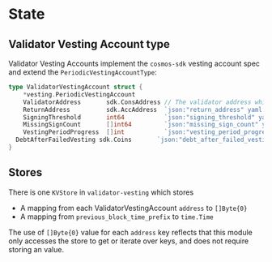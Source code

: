 # State

## Validator Vesting Account type

Validator Vesting Accounts implement the `cosmos-sdk` vesting account spec and extend the `PeriodicVestingAccountType`:

```go
type ValidatorVestingAccount struct {
	*vesting.PeriodicVestingAccount
	ValidatorAddress       sdk.ConsAddress // The validator address which will be used to check if blocks were signed
	ReturnAddress          sdk.AccAddress  `json:"return_address" yaml:"return_address"` // The account where coins will be returned in the event of a failed vesting period
	SigningThreshold       int64           `json:"signing_threshold" yaml:"signing_threshold"` // The percentage of blocks, as an integer between 0 and 100, that must be signed each period for coins to successfully vest.
	MissingSignCount       []int64         `json:"missing_sign_count" yaml:"missing_sign_count"` // An array of two integers which track the number of blocks that were not signed during the current period and the total number of blocks which have passed during the current period, respectively.
	VestingPeriodProgress  []int           `json:"vesting_period_progress" yaml:"vesting_period_progress"` //An array with length equal to the number of vesting periods. After each period, the value at the index of that period is updated with 0 for unsucessful vesting and 1 for successful vesting.
  DebtAfterFailedVesting sdk.Coins       `json:"debt_after_failed_vesting" yaml:"debt_after_failed_vesting"` // The debt currently owed by the account. Debt accumulates in the event of unsuccessful vesting periods.
}
```

## Stores

There is one `KVStore` in `validator-vesting` which stores
* A mapping from each ValidatorVestingAccount `address` to `[]Byte{0}`
* A mapping from `previous_block_time_prefix` to `time.Time`

The use of `[]Byte{0}` value for each `address` key reflects that this module only accesses the store to get or iterate over keys, and does not require storing an value.
